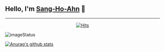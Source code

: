 ## Hello, I'm [Sang-Ho-Ahn](https://ahnho.github.io) 👋

---

<div align=center>

[![Hits](https://hits.seeyoufarm.com/api/count/incr/badge.svg?url=https%3A%2F%2Fgithub.com%2FAhnho&count_bg=%233D5BC8&title_bg=%2344AA47&icon=github.svg&icon_color=%238038C0&title=hits&edge_flat=false)](https://hits.seeyoufarm.com)
  
</div>

![image](https://user-images.githubusercontent.com/28176714/179350722-dfa1cb65-ceaf-47b2-aab8-731abbfbd3cf.png)Status

[![Anurag's github stats](https://github-readme-stats.vercel.app/api?username=Ahnho)](https://github.com/anuraghazra/github-readme-stats)

<!--
**Ahnho/Ahnho** is a ✨ _special_ ✨ repository because its `README.md` (this file) appears on your GitHub profile.

Here are some ideas to get you started:

- 🔭 I’m currently working on ...
- 🌱 I’m currently learning ...
- 👯 I’m looking to collaborate on ...
- 🤔 I’m looking for help with ...
- 💬 Ask me about ...
- 📫 How to reach me: ...
- 😄 Pronouns: ...
- ⚡ Fun fact: ...
-->
